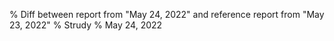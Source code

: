 % Diff between report from "May 24, 2022" and reference report from "May 23, 2022"
% Strudy
% May 24, 2022



